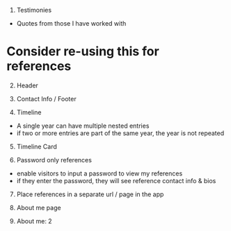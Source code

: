 1) Testimonies 
- Quotes from those I have worked with
# Consider re-using this for references 

2) Header

3) Contact Info / Footer

4) Timeline 
- A single year can have multiple nested entries
- if two or more entries are part of the same year, the year
is not repeated

5) Timeline Card 

6) Password only references
- enable visitors to input a password to view my references
- if they enter the password, they will see reference contact info & bios 

7) Place references in a separate url / page in the app 

8) About me page 

9) About me: 2
